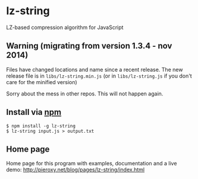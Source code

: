 lz-string
=========
LZ-based compression algorithm for JavaScript

## Warning (migrating from version 1.3.4 - nov 2014)

Files have changed locations and name since a recent release. The new release file is in `libs/lz-string.min.js` (or
in `libs/lz-string.js` if you don't care for the minified version)

Sorry about the mess in other repos. This will not happen again.

## Install via [npm](https://npmjs.org/)

```shell
$ npm install -g lz-string
$ lz-string input.js > output.txt
```

## Home page

Home page for this program with examples, documentation and a live
demo: http://pieroxy.net/blog/pages/lz-string/index.html
